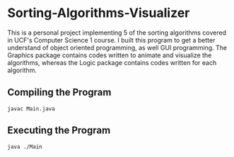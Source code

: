 # Sorting-Algorithms-Visualizer

This is a personal project implementing 5 of the sorting algorithms covered in UCF's Computer Science 1 course. I built this program to get a better understand of object oriented programming, as well GUI programming. The Graphics package contains codes written to animate and visualize the algorithms, whereas the Logic package contains codes written for each algorithm.

## Compiling the Program
```
javac Main.java
```
## Executing the Program
```
java ./Main
```